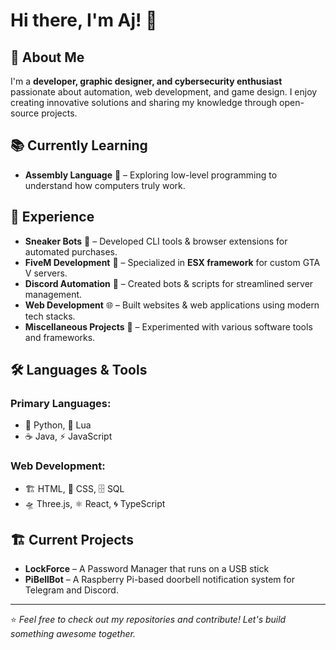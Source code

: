 # Hi there, I'm Aj! 👋

## 🚀 About Me
I'm a **developer, graphic designer, and cybersecurity enthusiast** passionate about automation, web development, and game design. I enjoy creating innovative solutions and sharing my knowledge through open-source projects.

## 📚 Currently Learning
- **Assembly Language** 🌱 – Exploring low-level programming to understand how computers truly work.

## 💼 Experience
- **Sneaker Bots** 👟 – Developed CLI tools & browser extensions for automated purchases.
- **FiveM Development** 🚓 – Specialized in **ESX framework** for custom GTA V servers.
- **Discord Automation** 🤖 – Created bots & scripts for streamlined server management.
- **Web Development** 🌐 – Built websites & web applications using modern tech stacks.
- **Miscellaneous Projects** 🔧 – Experimented with various software tools and frameworks.

## 🛠 Languages & Tools
### **Primary Languages:**
- 🐍 Python, 🔵 Lua
- ☕ Java, ⚡ JavaScript

### **Web Development:**
- 🏗️ HTML, 🎨 CSS, 🗄️ SQL
- 🛸 Three.js, ⚛️ React, 🌀 TypeScript

## 🏗️ Current Projects
- **LockForce** – A Password Manager that runs on a USB stick
- **PiBellBot** – A Raspberry Pi-based doorbell notification system for Telegram and Discord.

---

⭐️ _Feel free to check out my repositories and contribute! Let's build something awesome together._

